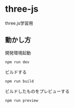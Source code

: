 # three-js
three.js学習用

## 動かし方

開発環境起動
```bash
npm run dev
```

ビルドする

```bash
npm run build
```

ビルドしたものをプレビューする

```bash
npm run preview
```

